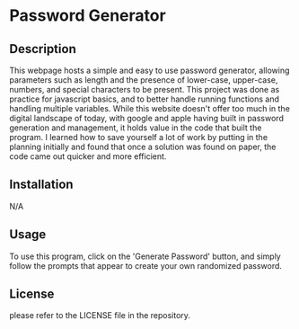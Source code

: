 # Password Generator

## Description

This webpage hosts a simple and easy to use password generator, allowing parameters such as length and the presence of lower-case, upper-case, numbers, and special characters to be present.
This project was done as practice for javascript basics, and to better handle running functions and handling multiple variables. 
While this website doesn't offer too much in the digital landscape of today, with google and apple having built in password generation and management, it holds value in the code that built the program.
I learned how to save yourself a lot of work by putting in the planning initially and found that once a solution was found on paper, the code came out quicker and more efficient.

## Installation

N/A

## Usage

To use this program, click on the 'Generate Password' button, and simply follow the prompts that appear to create your own randomized password.



## License

please refer to the LICENSE file in the repository.
